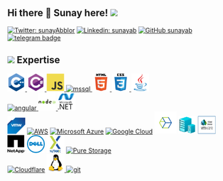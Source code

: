 <h2> Hi there 👋 Sunay here! <img src="https://media.giphy.com/media/mGcNjsfWAjY5AEZNw6/giphy.gif" width="50"></h2>

[![Twitter: sunayAbblor](https://img.shields.io/twitter/follow/sunayAbblor?style=social)](https://twitter.com/sunayAbblor)
[![Linkedin: sunayab](https://img.shields.io/badge/-sunayab-blue?style=flat-square&logo=Linkedin&logoColor=white&link=https://www.linkedin.com/in/sunayab/)](https://www.linkedin.com/in/sunayab/)
[![GitHub sunayab](https://img.shields.io/github/followers/sunayab?label=follow&style=social)](https://github.com/sunayab)
[![telegram badge](https://img.shields.io/badge/sunayab-grey?style=flat&logo=telegram)](https://t.me/sunayab) <br>

## <img src="https://media.giphy.com/media/8FrCaIwWJaaBgX9IoQ/giphy.gif" width="50"> Expertise

<p align="left">
<a href="https://en.cppreference.com/w/" target="_blank"> <img src="https://raw.githubusercontent.com/devicons/devicon/master/icons/cplusplus/cplusplus-original.svg" alt="cplusplus" width="40" height="40"/> </a>  
<a href="https://docs.microsoft.com/en-us/dotnet/csharp/" target="_blank"> <img src="https://raw.githubusercontent.com/devicons/devicon/master/icons/csharp/csharp-original.svg" alt="csharp" width="40" height="40"/> </a>  
<a href="https://developer.mozilla.org/en-US/docs/Web/JavaScript" target="_blank"> <img src="https://raw.githubusercontent.com/devicons/devicon/master/icons/javascript/javascript-original.svg" alt="javascript" width="40" height="40"/> </a>
<a href="https://www.microsoft.com/en-us/sql-server" target="_blank" rel="noreferrer"> <img src="https://www.svgrepo.com/show/303229/microsoft-sql-server-logo.svg" alt="mssql" width="40" height="40"/> </a> 
<a href="https://www.w3schools.com/html/" target="_blank"> <img src="https://raw.githubusercontent.com/devicons/devicon/master/icons/html5/html5-original-wordmark.svg" alt="html5" width="40" height="40"/> </a>
<a href="https://www.w3schools.com/css/" target="_blank"> <img src="https://raw.githubusercontent.com/devicons/devicon/master/icons/css3/css3-original-wordmark.svg" alt="css3" width="40" height="40"/> </a> 
<a href="https://www.java.com" target="_blank" rel="noreferrer"> <img src="https://raw.githubusercontent.com/devicons/devicon/master/icons/java/java-original.svg" alt="java" width="40" height="40"/> </a>
<br/>
<!-- <strong>Frameworks:   </strong> -->
<a href="https://angular.io" target="_blank" rel="noreferrer"> <img src="https://angular.io/assets/images/logos/angular/angular.svg" alt="angular" width="40" height="40"/> </a>
<a href="https://nodejs.org" target="_blank"> <img src="https://raw.githubusercontent.com/devicons/devicon/master/icons/nodejs/nodejs-original-wordmark.svg" alt="nodejs" width="40" height="40"/> </a>
<a href="https://dotnet.microsoft.com/" target="_blank" rel="noreferrer"> <img src="https://raw.githubusercontent.com/devicons/devicon/master/icons/dot-net/dot-net-original-wordmark.svg" alt="dotnet" width="40" height="40"/> </a>
<br/>
<!-- <strong>Hypervisors:  </strong>  -->
<a href="https://vmware.com/" title="VMWare"><img src="vmw.svg" alt="VMware" width="40" height="40"></a>
<a href="https://aws.amazon.com/" title="Amazon Web Services"><img src="https://github.com/get-icon/geticon/raw/master/icons/aws.svg" alt="AWS" width="40" height="40"></a>
<a href="https://azure.microsoft.com/" title="Microsoft Azure"><img src="https://github.com/get-icon/geticon/raw/master/icons/azure-icon.svg" alt="Microsoft Azure" width="40" height="40"></a>
<a href="https://cloud.google.com/" title="Google Cloud"><img src="https://github.com/get-icon/geticon/raw/master/icons/google-cloud.svg" alt="Google Cloud" width="40" height="40"></a>
<a href="https://nutanix.com/products/ahv/" title="Nutanix AHV"><img src="Nutanix-AHV.svg" alt="Nutanix AHV" width="50" height="50"></a>
<a href="https://learn.microsoft.com/en-us/virtualization/hyper-v-on-windows/about/" title="Microsoft Hyper-V"><img src="MS-Hyper-V.svg" alt="Microsoft Hyper-V" width="40" height="40"></a>
<a href="https://vmware.com/in/products/cloud-director.html/" title="vCloud"><img src="vCloud.svg" alt="VMware vCloud Director" width="40" height="40"></a>
<br/>
<!-- <strong>Storage Arrays:</strong>  -->
<a href="https://netapp.com/data-storage/" title="Netapp Storage"><img src="Netapp.svg" alt="Netapp Storage" width="40" height="40"></a>
<a href="https://dell.com/en-uk/shop/scc/sc/storage-products/" title="Dell Storage"><img src="Dell.svg" alt="Dell Storage" width="40" height="40"></a>
<a href="https://nutanix.com/solutions/unified-storage/" title="Nutanix Storage"><img src="Nutanix.svg" alt="Nutanix Storage" width="40" height="40"></a>
<a href="https://purestorage.com/" target="_blank" rel="noreferrer"> <img src="https://www.purestorage.com/content/dam/purestorage/home-2020/footer-pure-logo.svg.imgo.svg" alt="Pure Storage" width="40" height="40"/></a>
<br/>
<a href="https://www.cloudflare.com/" title="Cloudflare"><img src="https://github.com/get-icon/geticon/raw/master/icons/cloudflare.svg" alt="Cloudflare" width="40" height="40"></a>
<a href="https://www.linux.org/" target="_blank" rel="noreferrer"> <img src="https://raw.githubusercontent.com/devicons/devicon/master/icons/linux/linux-original.svg" alt="linux" width="40" height="40"/> </a>
<a href="https://git-scm.com/" target="_blank" rel="noreferrer"> <img src="https://www.vectorlogo.zone/logos/git-scm/git-scm-icon.svg" alt="git" width="40" height="40"/> </a>
</p>

<!--
![Leetcode Stats](https://leetcard.jacoblin.cool/sunayab?ext=heatmap)
-->
<!--
### Hi there 👋 Sunay here!
**sunayab/sunayab** is a ✨ _special_ ✨ repository because its `README.md` (this file) appears on your GitHub profile.

Here are some ideas to get you started:

- 🔭 I’m currently working on ...
- 🌱 I’m currently learning ...
- 👯 I’m looking to collaborate on ...
- 🤔 I’m looking for help with ...
- 💬 Ask me about ...
- 📫 How to reach me: ...
- 😄 Pronouns: ...
- ⚡ Fun fact: ...
-->
